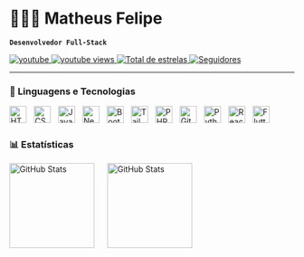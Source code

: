 # 👩🏻‍💻 Matheus Felipe

**`Desenvolvedor Full-Stack`**

<p align="left">
    <a href="https://www.youtube.com/@MrRisadola">
        <img 
            alt="youtube" 
            title="Youtube" 
            src="https://custom-icon-badges.demolab.com/youtube/channel/subscribers/UCFAiSsXi623BBJypBu6Rr6w?color=%23E05D44&label=Inscreva-se&logo=video&logoColor=white&style=for-the-badge&labelColor=CE4630"
        />
    </a>
    <a href="https://www.youtube.com/@MrRisadola">
        <img 
            alt="youtube views" 
            title="Vizualizações no YouTube" 
            src="https://custom-icon-badges.demolab.com/youtube/channel/views/UCFAiSsXi623BBJypBu6Rr6w?color=%23E1AD0E&logo=eye&logoColor=white&style=for-the-badge&labelColor=C79600"
        />
    </a> 
    <a href="https://github.com/Tezeu07?tab=repositories&sort=stargazers">
        <img 
            alt="Total de estrelas" 
            title="Total de estrelas GitHub" 
            src="https://custom-icon-badges.demolab.com/github/stars/Tezeu07?color=55960c&style=for-the-badge&labelColor=488207&logo=star&label=estrelas"
        />
    </a>
    <a href="https://github.com/Tezeu07?tab=followers">
        <img 
            alt="Seguidores" 
            title="Me siga no GitHub" 
            src="https://custom-icon-badges.demolab.com/github/followers/Tezeu07?color=236ad3&labelColor=1155ba&style=for-the-badge&logo=github&label=Seguidores&logoColor=white"
        />
    </a>
</p>

---

### 🤖 Linguagens e Tecnologias

<img 
    align="left" 
    alt="HTML"
    title="HTML" 
    width="30px" 
    style="padding-right: 10px;" 
    src="https://cdn.jsdelivr.net/gh/devicons/devicon@latest/icons/html5/html5-original.svg" 
/>
<img 
    align="left" 
    alt="CSS" 
    title="CSS"
    width="30px" 
    style="padding-right: 10px;" 
    src="https://cdn.jsdelivr.net/gh/devicons/devicon@latest/icons/css3/css3-original.svg" 
/>
<img 
    align="left" 
    alt="JavaScript" 
    title="JavaScript"
    width="30px" 
    style="padding-right: 10px;" 
    src="https://cdn.jsdelivr.net/gh/devicons/devicon@latest/icons/javascript/javascript-original.svg" 
/>
<img 
    align="left" 
    alt="Next.js" 
    title="Next.js"
    width="30px" 
    style="padding-right: 10px;" 
    src="https://cdn.jsdelivr.net/gh/devicons/devicon@latest/icons/nextjs/nextjs-original.svg" 
/>
<img 
    align="left" 
    alt="Bootstrap"
    title="Bootstrap" 
    width="30px" 
    style="padding-right: 10px;" 
    src="https://cdn.jsdelivr.net/gh/devicons/devicon@latest/icons/bootstrap/bootstrap-original.svg" 
/>
<img 
    align="left" 
    alt="Tailwind" 
    title="Tailwind"
    width="30px" 
    style="padding-right: 10px;" 
    src="https://cdn.jsdelivr.net/gh/devicons/devicon@latest/icons/tailwindcss/tailwindcss-original.svg" 
/>
<img 
    align="left" 
    alt="PHP" 
    title="PHP"
    width="30px" 
    style="padding-right: 10px;" 
    src="https://cdn.jsdelivr.net/gh/devicons/devicon@latest/icons/php/php-original.svg" 
/>
<img 
    align="left" 
    alt="Git" 
    title="Git"
    width="30px" 
    style="padding-right: 10px;" 
    src="https://cdn.jsdelivr.net/gh/devicons/devicon@latest/icons/git/git-original.svg" 
/>
<img 
    align="left" 
    alt="Python" 
    title="Python"
    width="30px" 
    style="padding-right: 10px;" 
    src="https://cdn.jsdelivr.net/gh/devicons/devicon@latest/icons/python/python-original.svg" 
/>
<img 
    align="left" 
    alt="React" 
    title="React"
    width="30px" 
    style="padding-right: 10px;" 
    src="https://cdn.jsdelivr.net/gh/devicons/devicon@latest/icons/react/react-original.svg" 
/>
<img 
    align="left" 
    alt="Flutter" 
    title="Flutter"
    width="30px" 
    style="padding-right: 10px;" 
    src="https://cdn.jsdelivr.net/gh/devicons/devicon@latest/icons/flutter/flutter-original.svg" 
/>

<br/>
<br/>

### 📊 Estatísticas

<p>
  <img 
    align="left" 
    alt="GitHub Stats" 
    height="150" 
    style="padding-right: 20px;" 
    src="https://github-readme-stats.vercel.app/api?username=tezeu07&show_icons=true&theme=dark&include_all_commits=true&locale=pt-br" 
  />

<img 
      align="left" 
      alt="GitHub Stats" 
      height="150" 
      src="https://github-readme-stats.vercel.app/api/top-langs/?username=tezeu07&theme=dark&layout=compact&custom_title=Linguagens&langs_count=9" 
  />

</p>
